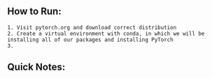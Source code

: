 ## How to Run:
    1. Visit pytorch.org and download correct distribution
    2. Create a virtual environment with conda, in which we will be installing all of our packages and installing PyTorch
    3. 


## Quick Notes:
